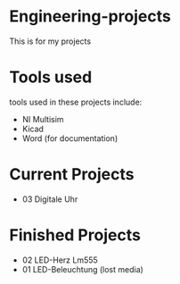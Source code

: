 # Engineering-projects
This is for my projects

# Tools used
tools used in these projects include:
  - NI Multisim
  - Kicad
  - Word (for documentation)

# Current Projects
- 03 Digitale Uhr

# Finished Projects
+ 02 LED-Herz Lm555
+ 01 LED-Beleuchtung (lost media)
